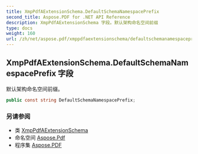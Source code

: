 ```yaml
---
title: XmpPdfAExtensionSchema.DefaultSchemaNamespacePrefix
second_title: Aspose.PDF for .NET API Reference
description: XmpPdfAExtensionSchema 字段。默认架构命名空间前缀
type: docs
weight: 160
url: /zh/net/aspose.pdf/xmppdfaextensionschema/defaultschemanamespaceprefix/
---
```

## XmpPdfAExtensionSchema.DefaultSchemaNamespacePrefix 字段

默认架构命名空间前缀。

```csharp
public const string DefaultSchemaNamespacePrefix;
```

### 另请参阅

* 类 [XmpPdfAExtensionSchema](../)
* 命名空间 [Aspose.Pdf](../../../aspose.pdf/)
* 程序集 [Aspose.PDF](../../../)